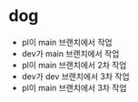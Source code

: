 # dog

- pl이 main 브랜치에서 작업
- dev가 main 브랜치에서 작업
- pl이 main 브랜치에서 2차 작업
- dev가 dev 브랜치에서 3차 작업
- pl이 main 브랜치에서 3차 작업